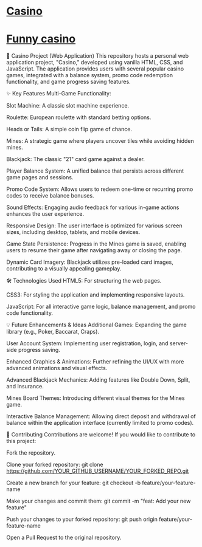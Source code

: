 # [Casino](https://volodars.github.io/Casino/Casino/Menu.html)
# [Funny casino](https://volodars.github.io/Casino/Funny%20casino/Menu.html)

🎰 Casino Project (Web Application)
This repository hosts a personal web application project, "Casino," developed using vanilla HTML, CSS, and JavaScript. The application provides users with several popular casino games, integrated with a balance system, promo code redemption functionality, and game progress saving features.

✨ Key Features
Multi-Game Functionality:

Slot Machine: A classic slot machine experience.

Roulette: European roulette with standard betting options.

Heads or Tails: A simple coin flip game of chance.

Mines: A strategic game where players uncover tiles while avoiding hidden mines.

Blackjack: The classic "21" card game against a dealer.

Player Balance System: A unified balance that persists across different game pages and sessions.

Promo Code System: Allows users to redeem one-time or recurring promo codes to receive balance bonuses.

Sound Effects: Engaging audio feedback for various in-game actions enhances the user experience.

Responsive Design: The user interface is optimized for various screen sizes, including desktop, tablets, and mobile devices.

Game State Persistence: Progress in the Mines game is saved, enabling users to resume their game after navigating away or closing the page.

Dynamic Card Imagery: Blackjack utilizes pre-loaded card images, contributing to a visually appealing gameplay.

🛠️ Technologies Used
HTML5: For structuring the web pages.

CSS3: For styling the application and implementing responsive layouts.

JavaScript: For all interactive game logic, balance management, and promo code functionality.

💡 Future Enhancements & Ideas
Additional Games: Expanding the game library (e.g., Poker, Baccarat, Craps).

User Account System: Implementing user registration, login, and server-side progress saving.

Enhanced Graphics & Animations: Further refining the UI/UX with more advanced animations and visual effects.

Advanced Blackjack Mechanics: Adding features like Double Down, Split, and Insurance.

Mines Board Themes: Introducing different visual themes for the Mines game.

Interactive Balance Management: Allowing direct deposit and withdrawal of balance within the application interface (currently limited to promo codes).

🤝 Contributing
Contributions are welcome! If you would like to contribute to this project:

Fork the repository.

Clone your forked repository: git clone https://github.com/YOUR_GITHUB_USERNAME/YOUR_FORKED_REPO.git

Create a new branch for your feature: git checkout -b feature/your-feature-name

Make your changes and commit them: git commit -m "feat: Add your new feature"

Push your changes to your forked repository: git push origin feature/your-feature-name

Open a Pull Request to the original repository.
